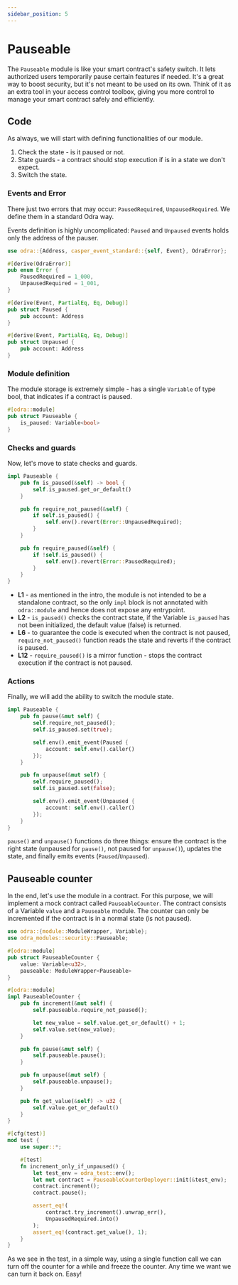 ```yaml
---
sidebar_position: 5
---
```


# Pauseable

The `Pauseable` module is like your smart contract's safety switch. It lets authorized users temporarily pause certain features if needed. It's a great way to boost security, but it's not meant to be used on its own. Think of it as an extra tool in your access control toolbox, giving you more control to manage your smart contract safely and efficiently.

## Code

As always, we will start with defining functionalities of our module.

1. Check the state - is it paused or not.
2. State guards - a contract should stop execution if is in a state we don't expect.
3. Switch the state.
   
### Events and Error

There just two errors that may occur: `PausedRequired`, `UnpausedRequired`. We define them in a standard Odra way.

Events definition is highly uncomplicated: `Paused` and `Unpaused` events holds only the address of the pauser.

```rust showLineNumbers
use odra::{Address, casper_event_standard::{self, Event}, OdraError};

#[derive(OdraError)]
pub enum Error {
    PausedRequired = 1_000,
    UnpausedRequired = 1_001,
}

#[derive(Event, PartialEq, Eq, Debug)]
pub struct Paused {
    pub account: Address
}

#[derive(Event, PartialEq, Eq, Debug)]
pub struct Unpaused {
    pub account: Address
}
```

### Module definition

The module storage is extremely simple - has a single `Variable` of type bool, that indicates if a contract is paused.

```rust showLineNumbers
#[odra::module]
pub struct Pauseable {
    is_paused: Variable<bool>
}
```

### Checks and guards

Now, let's move to state checks and guards.

```rust title=pauseable.rs showLineNumbers
impl Pauseable {
    pub fn is_paused(&self) -> bool {
        self.is_paused.get_or_default()
    }

    pub fn require_not_paused(&self) {
        if self.is_paused() {
            self.env().revert(Error::UnpausedRequired);
        }
    }

    pub fn require_paused(&self) {
        if !self.is_paused() {
            self.env().revert(Error::PausedRequired);
        }
    }
}
```
* **L1** - as mentioned in the intro, the module is not intended to be a standalone contract, so the only `impl` block is not annotated with `odra::module` and hence does not expose any entrypoint.
* **L2** - `is_paused()` checks the contract state, if the Variable `is_paused` has not been initialized, the default value (false) is returned.
* **L6** - to guarantee the code is executed when the contract is not paused, `require_not_paused()` function reads the state and reverts if the contract is paused. 
* **L12** - `require_paused()` is a mirror function - stops the contract execution if the contract is not paused.

### Actions

Finally, we will add the ability to switch the module state.

```rust showLineNumbers
impl Pauseable {
    pub fn pause(&mut self) {
        self.require_not_paused();
        self.is_paused.set(true);

        self.env().emit_event(Paused {
            account: self.env().caller()
        });
    }

    pub fn unpause(&mut self) {
        self.require_paused();
        self.is_paused.set(false);

        self.env().emit_event(Unpaused {
            account: self.env().caller()
        });
    }
}
```

`pause()` and `unpause()` functions do three things: ensure the contract is the right state (unpaused for `pause()`, not paused for `unpause()`), updates the state, and finally emits events (`Paused`/`Unpaused`).


## Pauseable counter

In the end, let's use the module in a contract. For this purpose, we will implement a mock contract called `PauseableCounter`. The contract consists of a Variable `value` and a `Pauseable` module. The counter can only be incremented if the contract is in a normal state (is not paused).

```rust showLineNumbers
use odra::{module::ModuleWrapper, Variable};
use odra_modules::security::Pauseable;

#[odra::module]
pub struct PauseableCounter {
    value: Variable<u32>,
    pauseable: ModuleWrapper<Pauseable>
}

#[odra::module]
impl PauseableCounter {
    pub fn increment(&mut self) {
        self.pauseable.require_not_paused();

        let new_value = self.value.get_or_default() + 1;
        self.value.set(new_value);
    }

    pub fn pause(&mut self) {
        self.pauseable.pause();
    }

    pub fn unpause(&mut self) {
        self.pauseable.unpause();
    }

    pub fn get_value(&self) -> u32 {
        self.value.get_or_default()
    }
}

#[cfg(test)]
mod test {
    use super::*;

    #[test]
    fn increment_only_if_unpaused() {
        let test_env = odra_test::env();
        let mut contract = PauseableCounterDeployer::init(&test_env);
        contract.increment();
        contract.pause();

        assert_eq!(
            contract.try_increment().unwrap_err(),
            UnpausedRequired.into()
        );
        assert_eq!(contract.get_value(), 1);
    }
}
```

As we see in the test, in a simple way, using a single function call we can turn off the counter for a while and freeze the counter. Any time we want we can turn it back on. Easy!